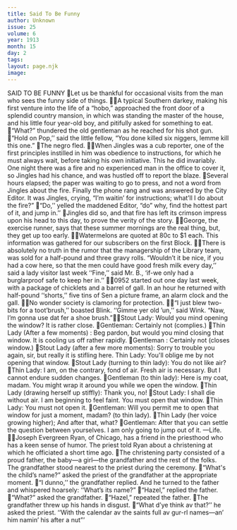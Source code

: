 ```yaml
---
title: Said To Be Funny
author: Unknown
issue: 25
volume: 6
year: 1913
month: 15
day: 2
tags:
layout: page.njk
image:
---
```

SAID TO BE FUNNY Let us be thankful for occasional visits from the man who sees the funny side of things. A typical Southern darkey, making his first venture into the life of a “hobo,” approached the front door of a splendid country mansion, in which was standing the master of the house, and his little four year-old boy, and pitifully asked for something to eat. “What?” thundered the old gentleman as he reached for his shot gun. “Hold on Pop,’’ said the little fellow, “You done killed six niggers, lemme kill this one.” The negro fled. When Jingles was a cub reporter, one of the first principles instilled in him was obedience to instructions, for which he must always wait, before taking his own initiative. This he did invariably. One night there was a fire and no experienced man in the office to cover it, so Jingles had his chance, and was hustled off to report the blaze. Several hours elapsed; the paper was waiting to go to press, and not a word from Jingles about the fire. Finally the phone rang and was answered by the City Editor. It was Jingles, crying, “I’m waitin’ for instructions; what’ll I do about the fire?” “Do,’’ yelled the maddened Editor, “do” why, find the hottest part of it, and jump in.’’ Jingles did so, and that fire has left its crimson impress upon his head to this day, to prove the verity of the story. George, the exercise runner, says that these summer mornings are the real thing, but, they get up too early. Watermelons are quoted at 80c to $1 each. This information was gathered for our subscribers on the first Block. There is absolutely no truth in the rumor that the managership of the Library team, was sold for a half-pound and three gravy rolls. “Wouldn’t it be nice, if you had a cow here, so that the men could have good fresh milk every day,’’ said a lady visitor last week ‘‘Fine,’’ said Mr. B., ‘if-we only had a burglarproof safe to keep her in.’’ 0952 started out one day last week, with a package of chicklets and a barrel of gall. In an hour he returned with half-pound ‘‘shorts,’’ five tins of Sen a picture frame, an alarm clock and the gall. No wonder society is clamoring for protection. “I just blew two-bits for a toot’brush,’’ boasted Blink. ‘‘Gimme yer old ’un,’’ said Wink. “Naw, I’m gonna use dat fer a shoe brush.”Stout Lady: Would you mind opening the window? It is rather close. Gentleman: Certainly not (complies.) Thin Lady (After a few moments) : Beg pardon, but would you mind closing that window. It is cooling us off rather rapidly. Gentleman : Certainly not (closes window.) Stout Lady (after a few more moments): Sorry to trouble you again, sir, but really it is stifling here. Thin Lady: You'll oblige me by not opening that window. Stout Lady (turning to thin lady): You do not like air? Thin Lady: I am, on the contrary, fond of air. Fresh air is necessary. But I cannot endure sudden changes. Gentleman (to thin lady): Here is my coat, madam. You might wrap it around you while we open the window. Thin Lady (drawing herself up stiffly): Thank you, no! Stout Lady: I shall die without air. I am beginning to feel faint. You must open that window. Thin Lady: You must not open it. Gentleman: Will you permit me to open that window for just a moment, madam? (to thin lady). Thin Lady (her voice growing higher); And after that, what? Gentleman: After that you can settle the question between yourselves. I am only going to jump out of it. —Life. Joseph Evergreen Ryan, of Chicago, has a friend in the priesthood who has a keen sense of humor. The priest told Ryan about a christening at which he officiated a short time ago. The christening party consisted of a proud father, the baby—a girl—the grandfather and the rest of the folks. The grandfather stood nearest to the priest during the ceremony. “What's the child’s name?” asked the priest of the grandfather at the appropriate moment. “I dunno,’’ the grandfather replied. And he turned to the father and whispered hoarsely: ‘‘What’s its name?” “Hazel,” replied the father. “What?” asked the grandfather. “Hazel,” repeated the father. The grandfather threw up his hands in disgust. “What d’ye think av that?’’ he asked the priest. ‘‘With the calendar av the saints full av gur-rl names—an’ him namin’ his after a nut”’ 
